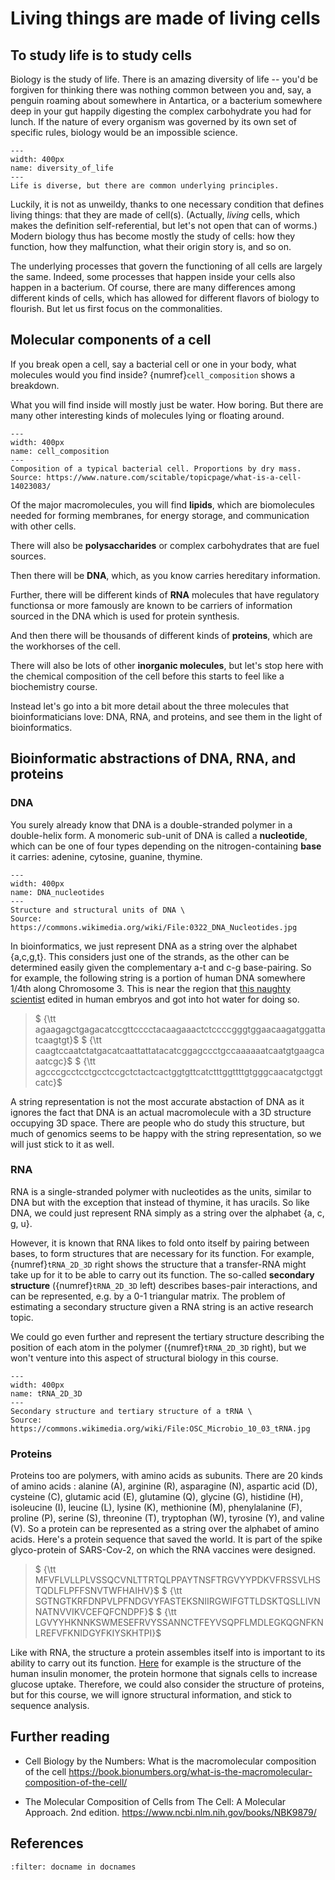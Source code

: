 # Living things are made of living cells

## To study life is to study cells
Biology is the study of life. 
There is an amazing diversity of life -- you'd be forgiven for thinking there was nothing common between you and, say, a penguin roaming about somewhere in Antartica, or a bacterium somewhere deep in your gut happily digesting the complex carbohydrate you had for lunch. 
If the nature of every organism was governed by its own set of specific rules, biology would be an impossible science.
```{figure} ./images/diversity_of_life.png
--- 
width: 400px
name: diversity_of_life
---
Life is diverse, but there are common underlying principles.
```

Luckily, it is not as unweildy, thanks to one necessary condition that defines living things: that they are made of cell(s). (Actually, *living* cells, which makes the definition self-referential, but let's not open that can of worms.) Modern biology thus has become mostly the study of cells: how they function, how they malfunction, what their origin story is, and so on.

The underlying processes that govern the functioning of all cells are largely the same. Indeed, some processes that happen inside your cells also happen in a bacterium. Of course, there are many differences among different kinds of cells, which has allowed for different flavors of biology to flourish.
But let us first focus on the commonalities.

## Molecular components of a cell
If you break open a cell, say a bacterial cell or one in your body, what molecules would you find inside?
{numref}`cell_composition` shows a breakdown. 

What you will find inside will mostly just be water. How boring.
But there are many other interesting kinds of molecules lying or floating around. 

```{figure} ./images/U1CP1-3_CellComposition_v2_ksm.jpg
--- 
width: 400px
name: cell_composition
---
Composition of a typical bacterial cell. Proportions by dry mass.
Source: https://www.nature.com/scitable/topicpage/what-is-a-cell-14023083/
```

Of the major macromolecules, you will find **lipids**, which are biomolecules needed for forming membranes, for energy storage, and communication with other cells. 

There will also be **polysaccharides** or complex carbohydrates that are fuel sources.

Then there will be **DNA**, which, as you know carries hereditary information. 

Further, there will be different kinds of **RNA** molecules that have regulatory functionsa or more famously are known to be carriers of information sourced in the DNA which is used for protein synthesis. 

And then there will be thousands of different kinds of **proteins**, which are the workhorses of the cell.

There will also be lots of other **inorganic molecules**, but let's stop here with the chemical composition of the cell before this starts to feel like a biochemistry course. 



Instead let's go into a bit more detail about the three molecules that bioinformaticians love: DNA, RNA, and proteins, and see them in the light of bioinformatics.

## Bioinformatic abstractions of DNA, RNA, and proteins

### DNA
You surely already know that DNA is a double-stranded polymer in a double-helix form. A monomeric sub-unit of DNA is called a **nucleotide**, which can be one of four types depending on the nitrogen-containing **base** it carries: adenine, cytosine, guanine, thymine.

```{figure} ./images/0322_DNA_Nucleotides.jpg
--- 
width: 400px
name: DNA_nucleotides
---
Structure and structural units of DNA \
Source: https://commons.wikimedia.org/wiki/File:0322_DNA_Nucleotides.jpg
```


In bioinformatics, we just represent DNA as a string over the alphabet {a,c,g,t}.
This considers just one of the strands, as the other can be determined easily given the complementary a-t and c-g base-pairing. So for example, the following string is a portion of human DNA somewhere 1/4th along Chromosome 3.  This is near the region that [this naughty scientist](https://www.science.org/content/article/crispr-bombshell-chinese-researcher-claims-have-created-gene-edited-twins) edited in human embryos and got into hot water for doing so.

> $ {\tt agaagagctgagacatccgttcccctacaagaaactctccccgggtggaacaagatggattatcaagtgt}$
> $ {\tt caagtccaatctatgacatcaattattatacatcggagccctgccaaaaaatcaatgtgaagcaaatcgc}$
> $ {\tt agcccgcctcctgcctccgctctactcactggtgttcatctttggttttgtgggcaacatgctggtcatc}$

A string representation is not the most accurate abstaction of DNA as it ignores the fact that DNA is an actual macromolecule with a 3D structure occupying 3D space. There are people who do study this structure, but much of genomics seems to be happy with the string representation, so we will just stick to it as well.

### RNA
RNA is a single-stranded polymer with nucleotides as the units, similar to DNA but with the exception that instead of thymine, it has uracils. So like DNA, we could just represent RNA simply as a string over the alphabet {a, c, g, u}.  

However, it is known that RNA likes to fold onto itself by pairing between bases, to form structures that are necessary for its function. 
For example, {numref}`tRNA_2D_3D` right shows the structure that a transfer-RNA might take up for it to be able to carry out its function.
The so-called **secondary structure** ({numref}`tRNA_2D_3D` left) describes bases-pair interactions, and can be represented, e.g. by a 0-1 triangular matrix. The problem of estimating a secondary structure given a RNA string is an active research topic.

We could go even further and represent the tertiary structure describing the position of each atom in the polymer ({numref}`tRNA_2D_3D` right), but we won't venture into this aspect of structural biology in this course. 

```{figure} ./images/TRNA_structure_2D_3D.jpg
--- 
width: 400px
name: tRNA_2D_3D
---
Secondary structure and tertiary structure of a tRNA \
Source: https://commons.wikimedia.org/wiki/File:OSC_Microbio_10_03_tRNA.jpg
```

### Proteins
Proteins too are polymers, with amino acids as subunits. There are 20 kinds of amino acids : alanine (A), arginine (R), asparagine (N), aspartic acid (D), cysteine (C), glutamic acid (E), glutamine (Q), glycine (G), histidine (H), isoleucine (I), leucine (L), lysine (K), methionine (M), phenylalanine (F), proline (P), serine (S), threonine (T), tryptophan (W), tyrosine (Y), and valine (V). So a protein can be represented as a string over the alphabet of amino acids. Here's a protein sequence that saved the world. It is part of the spike glyco-protein of SARS-Cov-2, on which the RNA vaccines were designed.

> $ {\tt MFVFLVLLPLVSSQCVNLTTRTQLPPAYTNSFTRGVYYPDKVFRSSVLHSTQDLFLPFFSNVTWFHAIHV}$
> $ {\tt SGTNGTKRFDNPVLPFNDGVYFASTEKSNIIRGWIFGTTLDSKTQSLLIVNNATNVVIKVCEFQFCNDPF}$
> $ {\tt LGVYYHKNNKSWMESEFRVYSSANNCTFEYVSQPFLMDLEGKQGNFKNLREFVFKNIDGYFKIYSKHTPI}$


Like with RNA, the structure a protein assembles itself into is important to its ability to carry out its function. [Here](https://3d.nih.gov/entries/10379/2) for example is the structure of the human insulin monomer, the protein hormone that signals cells to increase glucose uptake. 
Therefore, we could  also consider the structure of proteins, but for this course, we will ignore structural information, and stick to sequence analysis.

## Further reading
- Cell Biology by the Numbers: What is the macromolecular composition of the cell https://book.bionumbers.org/what-is-the-macromolecular-composition-of-the-cell/

- The Molecular Composition of Cells from The Cell: A Molecular Approach. 2nd edition. https://www.ncbi.nlm.nih.gov/books/NBK9879/
## References

```{bibliography} 
:filter: docname in docnames
```
